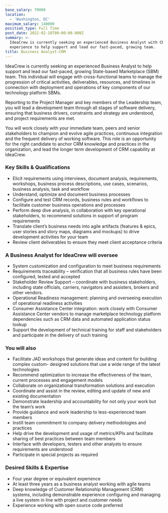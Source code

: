 ```yaml
---
base_salary: 70000
location:
  - 'Washington, DC'
maximum_salary: 140000
position_type: Full Time
post_date: 2022-02-18T00:00:00.000Z
summary: >-
  IdeaCrew is currently seeking an experienced Business Analyst with CRM
  experience to help support and lead our fast-paced, growing team.
title: Business Analyst-CRM
---
```


IdeaCrew is currently seeking an experienced Business Analyst to help support and lead our fast-paced, growing State-based Marketplace (SBM) team. This individual will engage with cross-functional teams to manage the progression of critical activities, deliverables, resources, and timelines in connection with deployment and operations of key components of our technology platform SBMs.

Reporting to the Project Manager and key members of the Leadership team, you will lead a development team through all stages of software delivery, ensuring that business drivers, constraints and strategy are understood, and project requirements are met.

You will work closely with your immediate team, peers and senior stakeholders to champion and evolve agile practices, continuous integration and the frequent delivery of working software. This role is an opportunity for the right candidate to anchor CRM knowledge and practices in the organization, and lead the longer term development of CRM capability at IdeaCrew.

### Key Skills & Qualifications

* Elicit requirements using interviews, document analysis, requirements, workshops, business process descriptions, use cases, scenarios, business analysis, task and workflow
* Understand, optimize and document business processes
* Configure and test CRM records, business rules and workflows to facilitate customer business operations and processes
* Perform deep dive analysis, in collaboration with key operational stakeholders, to recommend solutions in support of program requirements
* Translate client’s business needs into agile artifacts (features & epics, user stories and story maps, diagrams and mockups) to drive development activities for your team
* Review client deliverables to ensure they meet client acceptance criteria

### A Business Analyst for IdeaCrew will oversee

* System customization and configuration to meet business requirements
* Requirements traceability – verification that all business rules have been configured, tested and accepted
* Stakeholder Review Support – coordinate with business stakeholders, including state officials, carriers, navigators and assisters, brokers and other vendors.
* Operational Readiness management: planning and overseeing execution of operational readiness activities
* Consumer Assistance Center integration: work closely with Consumer Assistance Center vendors to manage marketplace technology platform dependencies such as CRM data and automated application status lookup
* Support the development of technical training for staff and stakeholders and participate in the delivery of such training

### You will also

* Facilitate JAD workshops that generate ideas and content for building complex custom- designed solutions that use a wide range of the latest technologies
* Recommend optimization to increase the effectiveness of the team, current processes and engagement models
* Collaborate on organizational transformation solutions and execution
* Coordinate and assist in the review, editing and update of new and existing documentation
* Demonstrate leadership and accountability for not only your work but the team’s work
* Provide guidance and work leadership to less-experienced team members
* Instill team commitment to company delivery methodologies and practices
* Help drive the development and usage of metrics/KPIs and facilitate sharing of best practices between team members
* Interface with developers, testers and other analysts to ensure requirements are understood
* Participate in special projects as required

### Desired Skills & Expertise

* Four year degree or equivalent experience
* At least three years as a business analyst working with agile teams
* Deep knowledge of Customer Relationship Management (CRM) systems, including demonstrable experience configuring and managing a live system in line with project and customer needs
* Experience working with open source code preferred
